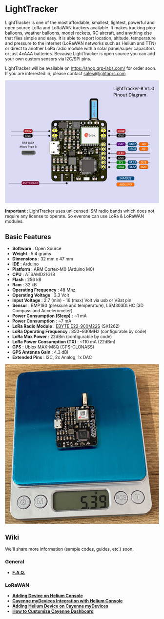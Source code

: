 # LightTracker

LightTracker is one of the most affordable, smallest, lightest, powerful and open source LoRa and LoRaWAN trackers available. It makes tracking pico balloons, weather balloons, model rockets, RC aircraft, and anything else that flies simple and easy. 
It is able to report location, altitude, temperature and pressure to the internet (LoRaWAN networks such as Helium and TTN) or direct to another LoRa radio module with a solar panel/super capacitors or just 4xAAA batteries. 
Because LightTracker is open source you can add your own custom sensors via I2C/SPI pins.

LightTracker will be available on https://shop.qrp-labs.com/ for order soon. If you are interested in, please contact sales@lightaprs.com

<img src="images/lighttracker-b-pinout.png" width="600">

**Important :** LightTracker uses unlicensed ISM radio bands which does not require any license to operate. So everone can use LoRa & LoRaWAN modules.
 
## Basic Features

- **Software** : Open Source
- **Weight** : 5.4 grams
- **Dimensions** : 32 mm x 47 mm
- **IDE** : Arduino
- **Platform** : ARM Cortex-M0 (Arduino M0)
- **CPU** : ATSAMD21G18
- **Flash** : 256 kB
- **Ram** : 32 kB
- **Operating Frequency** : 48 Mhz
- **Operating Voltage** : 3.3 Volt
- **Input Voltage** : 2.7 (min) - 16 (max) Volt via usb or VBat pin
- **Sensor** : BMP180 (pressure and temperature), LSM303DLHC (3D Compass and Accelerometer)
- **Power Consumption (Sleep)** : ~1 mA
- **Power Consumption** : ~7 mA
- **LoRa Radio Module** : [EBYTE E22-900M22S](https://www.ebyte.com/en/product-view-news.aspx?id=437) (SX1262)
- **LoRa Operating Frequency** : 850~930MHz (configurable by code)
- **LoRa Max Power** : 22dBm (configurable by code)
- **LoRa Power Consumption (TX)** : ~110 mA (22dBm)
- **GPS** : Ublox MAX-M8Q (GPS-GLONASS)
- **GPS Antenna Gain** : 4.3 dBi
- **Extended Pins** : I2C, 2x Analog, 1x DAC

<img src="images/lighttracker-b-weight.jpg" width="600">

## Wiki

We'll share more information (sample codes, guides,  etc.) soon.

### General

* **[F.A.Q.](https://github.com/lightaprs/LightTracker-1.0/wiki/F.A.Q.)**

### LoRaWAN

* **[Adding Device on Helium Console](https://github.com/lightaprs/LightTracker-1.0/wiki/Adding-Device-on-Helium-Console)**
* **[Cayenne myDevices Integration with Helium Console](https://github.com/lightaprs/LightTracker-1.0/wiki/Cayenne-myDevices-Integration-with-Helium-Console)**
* **[Adding Helium Device on Cayenne myDevices](https://github.com/lightaprs/LightTracker-1.0/wiki/Adding-Helium-Device-on-Cayenne-myDevices)**
* **[How to Customize Cayenne Dashboard](https://github.com/lightaprs/LightTracker-1.0/wiki/How-to-Customize-Cayenne-Dashboard)**
